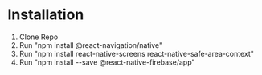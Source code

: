 # Installation
1. Clone Repo
2. Run "npm install @react-navigation/native"
3. Run "npm install react-native-screens react-native-safe-area-context"
4. Run  "npm install --save @react-native-firebase/app"